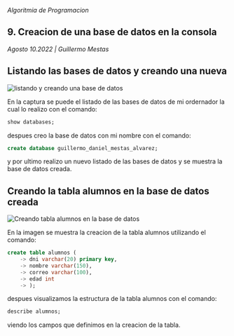 <section class="job">

<em>Algoritmia de Programacion</em>

# 9. Creacion de una base de datos en la consola

<em>Agosto 10.2022 <span>|</span> Guillermo Mestas</em>

## Listando las bases de datos y creando una nueva

![listando y creando una base de datos](../../assets/media/job-9/listado-y-creado-db.png)

En la captura se puede el listado de las bases de datos de mi ordernador la cual lo realizo con el
comando:

```sql
show databases;
```

despues creo la base de datos con mi nombre con el comando:

```sql
create database guillermo_daniel_mestas_alvarez;
```

y por ultimo realizo un nuevo listado de las bases de datos y se muestra la base de datos creada.

## Creando la tabla alumnos en la base de datos creada

![Creando tabla alumnos en la base de datos](../../assets/media/job-9/crear-decribir-tabla.png)

En la imagen se muestra la creacion de la tabla alumnos utilizando el comando:

```sql
create table alumnos (
    -> dni varchar(20) primary key,
    -> nombre varchar(150),
    -> correo varchar(100),
    -> edad int
    -> );
```

despues visualizamos la estructura de la tabla alumnos con el comando:

```sql
describe alumnos;
```

viendo los campos que definimos en la creacion de la tabla.

</section>
